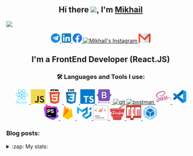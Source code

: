 <h2 align="center">
Hi there 
<img src="https://media.giphy.com/media/hvRJCLFzcasrR4ia7z/giphy.gif" width="5%">, I'm 
<a href="https://www.linkedin.com/in/mikhail-shokun/" target="blank">Mikhail</a> 
</h2>

![](https://komarev.com/ghpvc/?username=MikhailShokun)

<div align="center">
<a href=https://t.me/MiniShok>
  <img height="25" width="" src="./icons/telegram.png" />
</a> 
<a href="https://www.linkedin.com/in/mikhail-shokun/" target="blank">
  <img alt="Mikhail's LinkedIN" width="25" src="./icons/linkedin.png" />
</a>
<a href="https://www.facebook.com/minishokun" target="blank">
  <img alt="Mikhail's Facebook" width="25" src="./icons/fb_icon.png" />
</a>
<a href="https://www.instagram.com/mikhailshokun/" target="blank">
  <img alt="Mikhail's Instagram" width="25" src="https://raw.githubusercontent.com/hussainweb/hussainweb/main/icons/instagram.png" />
</a>
<a href=mailto:minishokun@gmail.com target="blank">
  <img src="./icons/gmail.png" alt="Mikhail's Gmail" height="25"/>
</a>


</div>

<h2 align="center">I'm a FrontEnd Developer (React.JS)</h2>

<h3 align="center">🛠 Languages and Tools I use:</h3>   

<p align="center">

<a href="https://reactjs.org/" target="_blank"> 
<img alt="react" src="https://raw.githubusercontent.com/devicons/devicon/master/icons/react/react-original-wordmark.svg" width="40" height="40"/> 
</a>
<a href="https://developer.mozilla.org/en-US/docs/Web/JavaScript" target="_blank"> 
<img alt="javascript" src="https://raw.githubusercontent.com/devicons/devicon/master/icons/javascript/javascript-original.svg" width="40" height="40"/>
</a>
<a href="https://www.w3.org/html/" target="_blank">
<img alt="html5" src="https://raw.githubusercontent.com/devicons/devicon/master/icons/html5/html5-original-wordmark.svg" width="40" height="40"/> 
</a>
<a href="https://www.w3schools.com/css/" target="_blank">
<img alt="css3" src="https://raw.githubusercontent.com/devicons/devicon/master/icons/css3/css3-original-wordmark.svg" width="40" height="40"/> 
</a> 
<a href="https://www.typescriptlang.org/" target="_blank"> 
<img alt="typescript" src="https://raw.githubusercontent.com/devicons/devicon/master/icons/typescript/typescript-original.svg" width="40" height="40"/> 
</a>
<a href="https://getbootstrap.com" target="_blank"> 
<img alt="bootstrap" src="https://raw.githubusercontent.com/devicons/devicon/master/icons/bootstrap/bootstrap-plain-wordmark.svg" width="40" height="40"/> 
</a> 
<a href="https://git-scm.com/" target="_blank">
<img src="https://www.vectorlogo.zone/logos/git-scm/git-scm-icon.svg" alt="git" width="40" height="40"/> 
</a> 
<a href="https://postman.com" target="_blank"> 
<img src="https://www.vectorlogo.zone/logos/getpostman/getpostman-icon.svg" alt="postman" width="40" height="40"/> 
</a>
<a href="https://sass-lang.com" target="_blank"> 
<img alt="sass" src="https://raw.githubusercontent.com/devicons/devicon/master/icons/sass/sass-original.svg" width="40" height="40"/> 
</a>
<a href="https://code.visualstudio.com/" target="_blank">
<img alt="Visual Studio Code" src="./icons/vsc.svg" width="40" height="40"/>
</a>
<a href="https://www.jetbrains.com/ru-ru/phpstorm/" target="_blank">
<img alt="PHP Storm" src="./icons/PhpStorm.svg" width="40" height="40"/>
</a>
<a href="https://firebase.google.com/" target="_blank">
<img alt="firebase" src="./icons/firebase.svg" width="40" height="40"/>
</a>
<a href="https://mui.com/" target="_blank">
<img alt="mui" src="./icons/mui.svg" width="40" height="40"/>
</a>
<a href="https://styled-components.com/" target="_blank">
<img alt="styled components" src="./icons/styled_components.png" width="40" height="40"/>
</a>
<a href="https://gulpjs.com/" target="_blank">
<img alt="gulp" src="./icons/Gulp.js_Logo.svg" width="40" height="40"/>
</a>
<a href="https://www.npmjs.com/" target="_blank">
<img alt="npm" src="./icons/Npm-logo.svg" width="40" height="40"/>
</a>
<a href="https://webpack.js.org/" target="_blank">
<img alt="webpack" src="./icons/webpack.svg" width="40" height="40"/>
</a>

</p>

### Blog posts:

<!-- BLOG-POST-LIST:START -->
<!-- BLOG-POST-LIST:END -->


<details>
  <summary>:zap: My stats:</summary>
<div align="center">
 <img  alt="MikhailShokun's github stats" src=https://github-profile-trophy.vercel.app/?username=MikhailShokun&theme=darkhub />

<div align="center">
    <img style="margin-bottom: 15px" alt="codeSTACKr's GitHub Stats" src="https://github-readme-stats.vercel.app/api?username=MikhailShokun&show_icons=true"/>
   <img  alt="codeSTACKr's GitHub Stats" src="https://github-readme-stats.vercel.app/api/top-langs/?username=MikhailShokun&langs_count=8&layout=compact"/>
</div>
  <img  src="https://github-readme-streak-stats.herokuapp.com/?user=MikhailShokun&theme=radical&hide_border=true"/>
 </div>
<hr />
<p align="center">
If you like what I do, maybe
consider <a href="https://www.buymeacoffee.com/minishokun" target="_blank"><img width="130" alt="Buy Me A Coffee" src="https://cdn.buymeacoffee.com/buttons/v2/default-red.png"></a>
🥺👉👈
</p>
</details>

